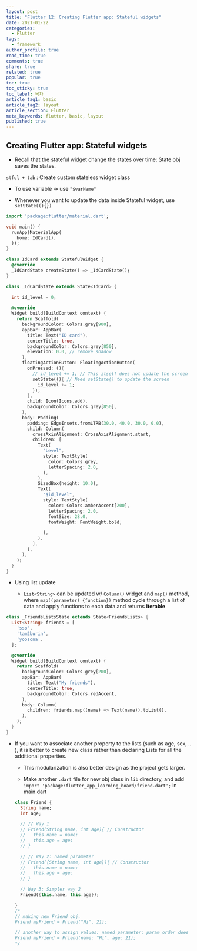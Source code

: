 ```yaml
---
layout: post
title: "Flutter 12: Creating Flutter app: Stateful widgets"
date: 2021-01-22
categories:
  - Flutter
tags:
  - framework
author_profile: true
read_time: true
comments: true
share: true
related: true
popular: true
toc: true
toc_sticky: true
toc_label: 목차
article_tag1: basic
article_tag2: layout
article_section: Flutter
meta_keywords: flutter, basic, layout
published: true
---
```


## Creating Flutter app: Stateful widgets

- Recall that the stateful widget change the states over time: State obj saves the states.

`stful + tab` : Create custom stateless widget class

- To use variable -> use `"$varName"`

- Whenever you want to update the data inside Stateful widget, use `setState((){})`


``` dart
import 'package:flutter/material.dart';

void main() {
  runApp(MaterialApp(
    home: IdCard(),
  ));
}

class IdCard extends StatefulWidget {
  @override
  _IdCardState createState() => _IdCardState();
}

class _IdCardState extends State<IdCard> {

  int id_level = 0;

  @override
  Widget build(BuildContext context) {
    return Scaffold(
      backgroundColor: Colors.grey[900],
      appBar: AppBar(
        title: Text("ID card"),
        centerTitle: true,
        backgroundColor: Colors.grey[850],
        elevation: 0.0, // remove shadow
      ),
      floatingActionButton: FloatingActionButton(
        onPressed: (){
          // id_level += 1; // This itself does not update the screen
          setState((){ // Need setState() to update the screen
            id_level += 1;
          });
        },
        child: Icon(Icons.add),
        backgroundColor: Colors.grey[850],
      ),
      body: Padding(
        padding: EdgeInsets.fromLTRB(30.0, 40.0, 30.0, 0.0),
        child: Column(
          crossAxisAlignment: CrossAxisAlignment.start,
          children: [
            Text(
              "Level",
              style: TextStyle(
                color: Colors.grey,
                letterSpacing: 2.0,
              ),
            ),
            SizedBox(height: 10.0),
            Text(
              "$id_level",
              style: TextStyle(
                color: Colors.amberAccent[200],
                letterSpacing: 2.0,
                fontSize: 28.0,
                fontWeight: FontWeight.bold,

              ),
            ),
          ],
        ),
      ),
    );
  }
}
```

- Using list update

  - `List<String>` can be updated w/ `Column()` widget and `map()` method, where `map((parameter) {function})` method cycle through a list of data and apply functions to each data and returns __iterable__

``` dart
class _FriendsListsState extends State<FriendsLists> {
  List<String> friends = [
    'sso',
    'tam2burin',
    'yoosona',
  ];

  @override
  Widget build(BuildContext context) {
    return Scaffold(
      backgroundColor: Colors.grey[200],
      appBar: AppBar(
        title: Text("My friends"),
        centerTitle: true,
        backgroundColor: Colors.redAccent,
      ),
      body: Column(
        children: friends.map((name) => Text(name)).toList(),
      ),
    );
  }
}
```

  - If you want to associate another property to the lists (such as age, sex, .. ), it is better to create new class rather than declaring Lists for all the additional properties.

    - This modularization is also better design as the project gets larger.
    
    - Make another `.dart` file for new obj class in `lib` directory, and add `import 'package:flutter_app_learning_board/friend.dart';` in main.dart

    ``` dart
    class Friend {
      String name;
      int age;

      // // Way 1
      // Friend(String name, int age){ // Constructor
      //   this.name = name;
      //   this.age = age;
      // }

      // // Way 2: named parameter
      // Friend({String name, int age}){ // Constructor
      //   this.name = name;
      //   this.age = age;
      // }

      // Way 3: Simpler way 2
      Friend({this.name, this.age});

    }
    /*
    // making new Friend obj.
    Friend myFriend = Friend("Hi", 21);

    // another way to assign values: named parameter: param order does not matter
    Friend myFriend = Friend(name: "Hi", age: 21);
    */
    ```